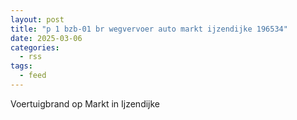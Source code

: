 ```yaml
---
layout: post
title: "p 1 bzb-01 br wegvervoer auto markt ijzendijke 196534"
date: 2025-03-06
categories: 
  - rss
tags: 
  - feed
---
```


Voertuigbrand op Markt in Ijzendijke

